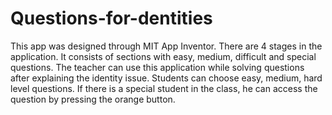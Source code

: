 # Questions-for-dentities
This app was designed through MIT App Inventor. There are 4 stages in the application. It consists of sections with easy, medium, difficult and special questions. The teacher can use this application while solving questions after explaining the identity issue. Students can choose easy, medium, hard level questions. If there is a special student in the class, he can access the question by pressing the orange button.
